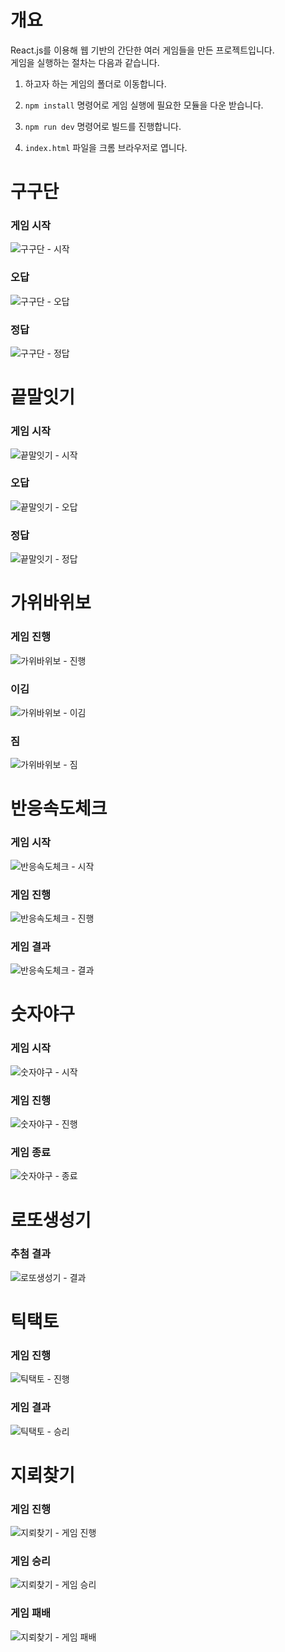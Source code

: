 # 개요   

React.js를 이용해 웹 기반의 간단한 여러 게임들을 만든 프로젝트입니다.   
게임을 실행하는 절차는 다음과 같습니다.   
   
1. 하고자 하는 게임의 폴더로 이동합니다. 
2. `npm install` 명령어로 게임 실행에 필요한 모듈을 다운 받습니다. 
3. `npm run dev` 명령어로 빌드를 진행합니다. 
4. `index.html` 파일을 크롬 브라우저로 엽니다.   
   
   
   #
# 구구단   

### 게임 시작   

![구구단 - 시작](https://user-images.githubusercontent.com/46395776/136207445-8d072c82-4e69-4c7a-b12f-5f08f35dc67c.png)   
   
### 오답   

![구구단 - 오답](https://user-images.githubusercontent.com/46395776/136207664-2c5f131b-d573-460c-9e55-2e86f5d0ab23.png)   

### 정답   

![구구단 - 정답](https://user-images.githubusercontent.com/46395776/136207717-f247b172-be31-4da8-8400-ca89f8ae9fbd.png)   
   
   
   #
# 끝말잇기   

### 게임 시작   

![끝말잇기 - 시작](https://user-images.githubusercontent.com/46395776/136693019-376053da-c7ac-4d16-9c82-0d9c759b5bc3.png)   

### 오답   

![끝말잇기 - 오답](https://user-images.githubusercontent.com/46395776/136698478-7d4f5c67-06e7-4609-a3d6-26c6f7b7b371.png)   

### 정답   

![끝말잇기 - 정답](https://user-images.githubusercontent.com/46395776/136698497-388f4813-3d5d-4b92-a44d-0b350e13d8d2.png)   
   
   
   #
# 가위바위보   

### 게임 진행   

![가위바위보 - 진행](https://user-images.githubusercontent.com/46395776/136698547-744806af-6fc7-4b13-9025-e1244222c188.png)   

### 이김   

![가위바위보 - 이김](https://user-images.githubusercontent.com/46395776/136698565-ab6f7af1-c7b2-4d80-b451-b0797e0ca269.png)   

### 짐   

![가위바위보 - 짐](https://user-images.githubusercontent.com/46395776/136698578-57a71d5e-46c4-4dbd-90f6-20fb296ac592.png)   
   
   
   #
# 반응속도체크   

### 게임 시작   

![반응속도체크 - 시작](https://user-images.githubusercontent.com/46395776/136698636-a935dd9d-5d44-43e0-bd91-032cccfcfb80.png)   

### 게임 진행   

![반응속도체크 - 진행](https://user-images.githubusercontent.com/46395776/136698645-e8252be0-b6dc-485f-8cc4-689a7378f9ad.png)   

### 게임 결과   

![반응속도체크 - 결과](https://user-images.githubusercontent.com/46395776/136698655-b6a71768-e30d-438c-b26f-9c05dfc555bf.png)   
   
   
   #
# 숫자야구   

### 게임 시작   

![숫자야구 - 시작](https://user-images.githubusercontent.com/46395776/136698665-efa2b76f-d7f7-4e51-8dd7-2152c6bd6a1f.png)   

### 게임 진행   

![숫자야구 - 진행](https://user-images.githubusercontent.com/46395776/136698684-01b04684-d08f-4751-a865-67db479c7bbe.png)   

### 게임 종료   

![숫자야구 - 종료](https://user-images.githubusercontent.com/46395776/136698697-07327c1d-8c45-4dc9-86a2-785cdc10e2d3.png)   
   
   
   #
# 로또생성기   

### 추첨 결과   

![로또생성기 - 결과](https://user-images.githubusercontent.com/46395776/136698729-667781ee-86ac-45c4-a6fe-21ee1868cbdb.png)   
   
   
   #
# 틱택토   

### 게임 진행   

![틱택토 - 진행](https://user-images.githubusercontent.com/46395776/136698744-e44dbf79-1585-41f0-8487-1ceae9178b08.png)   

### 게임 결과   

![틱택토 - 승리](https://user-images.githubusercontent.com/46395776/136698772-53accbd3-55d4-4a19-bd2f-c160c3ef2037.png)   
   
   
   #
# 지뢰찾기   

### 게임 진행   

![지뢰찾기 - 게임 진행](https://user-images.githubusercontent.com/46395776/136698792-8dd366d8-b23a-4ff2-94e1-66434956fd65.png)   

### 게임 승리   

![지뢰찾기 - 게임 승리](https://user-images.githubusercontent.com/46395776/136698805-72fd6d23-0950-4bb8-b2cc-da5c07d3d0b5.png)   

### 게임 패배   

![지뢰찾기 - 게임 패배](https://user-images.githubusercontent.com/46395776/136698813-447eccf9-e06d-4a79-8ff7-bbf78c7033c2.png)
